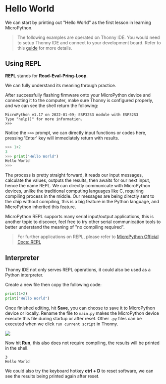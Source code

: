 # Hello World

We can start by printing out "Hello World" as the first lesson in learning MicroPython.

> The following examples are operated on Thonny IDE.  You would need to setup Thonny IDE and connect to your development board. Refer to this [guide](https://wiki.banana-pi.org/Micropython_%E8%BF%90%E8%A1%8C%E7%8E%AF%E5%A2%83%E6%90%AD%E5%BB%BA) for more details.

## Using REPL

**REPL** stands for **Read-Eval-Pring-Loop**.

We can fully understand its meaning through practice.

After successfully flashing firmware onto your MicroPython device and connecting it to the computer, make sure Thonny is configured properly, and we can see the shell return the following:

```
MicroPython v1.17 on 2022-01-09; ESP32S3 module with ESP32S3
Type "help()" for more information.
>>> 
```

Notice the `>>>` prompt, we can directly input functions or codes here, pressing 'Enter' key will immediately return with results.

```python
>>> 1+2
3
>>> print("Hello World")
Hello World
>>> 
```

The process is pretty straight forward, it reads our input messages, calculate the values, outputs the results, then awaits for our next input, hence the name REPL.
We can directly communicate with MicroPython devices, unlike the traditional computing languages like C, requiring compiling process in the middle.  Our messages are being directly sent to the chip without compiling, this is a big feature in the Python language, and MicroPython inherited this feature.

MicroPython REPL supports many serial input/output applications, this is another topic to discover, feel free to try other serial communication tools to better understand the meaning of "no compiling required".

>For further applications on REPL, please refer to [MicroPython Official Docs: REPL](https://docs.micropython.org/en/latest/reference/repl.html)

## Interpreter

Thonny IDE not only serves REPL operations, it could also be used as a Python interpreter.

Create a new file then copy the following code:

```python
print(1+2)
print("Hello World")
```

Once finished editing, hit **Save**, you can choose to save it to MicroPython device or locally.  Rename the file to `main.py` makes the MicroPython device execute this file during startup or after reset.  Other `.py` files can be executed when we click `run current script` in Thonny.

![](https://i.imgur.com/tn9Fi3W.png)

Now hit **Run**, this also does not require compiling, the results will be printed in the shell.

```
3
Hello World
```
We could also try the keyboard hotkey **ctrl + D** to reset software, we can see the results being printed again after reset.
